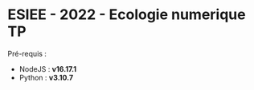 # ESIEE - 2022 - Ecologie numerique TP

Pré-requis :

- NodeJS : **v16.17.1**
- Python : **v3.10.7**